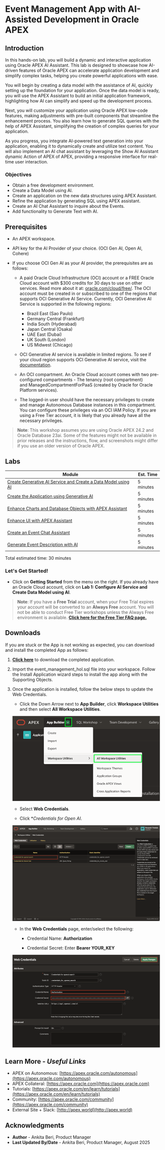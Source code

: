 # Event Management App with AI-Assisted Development in Oracle APEX

## Introduction

In this hands-on lab, you will build a dynamic and interactive application using Oracle APEX AI Assistant. This lab is designed to showcase how AI-driven features of Oracle APEX can accelerate application development and simplify complex tasks, helping you create powerful applications with ease.

You will begin by creating a data model with the assistance of AI, quickly setting up the foundation for your application. Once the data model is ready, you will use the APEX Assistant to build an initial application framework, highlighting how AI can simplify and speed up the development process.

Next, you will customize your application using Oracle APEX low-code features, making adjustments with pre-built components that streamline the enhancement process. You also learn how to generate SQL queries with the help of APEX Assistant, simplifying the creation of complex queries for your application.

As you progress, you integrate AI-powered text generation into your application, enabling it to dynamically create and utilize text content. You will also implement an AI chat assistant by leveraging the Show AI Assistant dynamic Action of APEX of APEX, providing a responsive interface for real-time user interaction.

###  Objectives

- Obtain a free development environment.
- Create a Data Model using AI.
- Create an application on the new data structures using APEX Assistant.
- Refine the application by generating SQL using APEX assistant.
- Create an AI Chat Assistant to inquire about the Events.
- Add functionality to Generate Text with AI.

## Prerequisites

- An APEX workspace.

- API key for the AI Provider of your choice. (OCI Gen AI, Open AI, Cohere)

- If you choose OCI Gen AI as your AI provider, the prerequisites are as follows:

    - A paid Oracle Cloud Infrastructure (OCI) account or a FREE Oracle Cloud account with $300 credits for 30 days to use on other services. Read more about it at: [oracle.com/cloud/free/](https://www.oracle.com/cloud/free/). The OCI account must be created in or subscribed to one of the regions that supports OCI Generative AI Service. Currently, OCI Generative AI Service is supported in the following regions:

        - Brazil East (Sao Paulo)
        - Germany Central (Frankfurt)
        - India South (Hyderabad)
        - Japan Central (Osaka)
        - UAE East (Dubai)
        - UK South (London)
        - US Midwest (Chicago)

    - OCI Generative AI service is available in limited regions. To see if your cloud region supports OCI Generative AI service, visit the [documentation](https://docs.oracle.com/en-us/iaas/Content/generative-ai/overview.htm#regions).

    - An OCI compartment. An Oracle Cloud account comes with two pre-configured compartments - The tenancy (root compartment) and ManagedCompartmentForPaaS (created by Oracle for Oracle Platform services).

    - The logged-in user should have the necessary privileges to create and manage Autonomous Database instances in this compartment. You can configure these privileges via an OCI IAM Policy. If you are using a Free Tier account, it is likely that you already have all the necessary privileges.

>**Note**: This workshop assumes you are using Oracle APEX 24.2 and Oracle Database 23ai. Some of the features might not be available in prior releases and the instructions, flow, and screenshots might differ if you use an older version of Oracle APEX.

## Labs

| Module | Est. Time |
| --- | --- |
| [Create Generative AI Service and Create a Data Model using AI](?lab=1-installing-sample-datasets) | 5 minutes |
| [Create the Application using Generative AI](?lab=2-create-app) | 5 minutes |
| [Enhance Charts and Database Objects with APEX Assistant](?lab=3-apex-assistant) | 5 minutes |
| [Enhance UI with APEX Assistant](?lab=4-chat-assistant) | 5 minutes |
| [Create an Event Chat Assistant](?lab=5-chat-bot) | 5 minutes |
| [Generate Event Description with AI](?lab=6-generate-text) | 5 minutes |

Total estimated time: 30 minutes

### **Let's Get Started!**

- Click on **Getting Started** from the menu on the right. If you already have an Oracle Cloud account, click on **Lab 1: Configure AI Service and Create Data Model using AI**.

>**Note**: If you have a **Free Trial** account, when your Free Trial expires your account will be converted to an **Always Free** account. You will not be able to conduct Free Tier workshops unless the Always Free environment is available. **[Click here for the Free Tier FAQ page.](https://www.oracle.com/cloud/free/faq.html)**

## Downloads

If you are stuck or the App is not working as expected, you can download and install the completed App as follows:

1. **[Click here](https://c4u04.objectstorage.us-ashburn-1.oci.customer-oci.com/p/EcTjWk2IuZPZeNnD_fYMcgUhdNDIDA6rt9gaFj_WZMiL7VvxPBNMY60837hu5hga/n/c4u04/b/livelabsfiles/o/labfiles%2Fevent_management_hol.sql)** to download the completed application.

2. Import the event_management_hol.sql file into your workspace. Follow the Install Application wizard steps to install the app along with the Supporting Objects.

3. Once the application is installed, follow the below steps to update the Web Credentials.

    - Click the Down Arrow next to **App Builder**, click **Workspace Utilities** and then select **All Workspace Utilities**.

    ![navigate to workspace utilities](images/navigate-to-workspace-utilities.png " ")

    - Select **Web Credentials**.

    - Click **Credentials for Open AI*.

    ![select openai credentials](images/select-openai-cred.png " ")

    - In the **Web Credentials** page, enter/select the following:

      - Credential Name: **Authorization**

      - Credential Secret: Enter **Bearer YOUR_KEY**

    ![update open ai cred](images/update-openai-cred.png " ")

## Learn More - *Useful Links*

- APEX on Autonomous:   [https://apex.oracle.com/autonomous](https://apex.oracle.com/autonomous)
- APEX Collateral:   [https://apex.oracle.com](https://apex.oracle.com)
- Tutorials:   [https://apex.oracle.com/en/learn/tutorials](https://apex.oracle.com/en/learn/tutorials)
- Community:  [https://apex.oracle.com/community](https://apex.oracle.com/community)
- External Site + Slack:   [http://apex.world](http://apex.world)

## Acknowledgments

- **Author** - Ankita Beri, Product Manager
- **Last Updated By/Date** - Ankita Beri, Product Manager, August 2025
